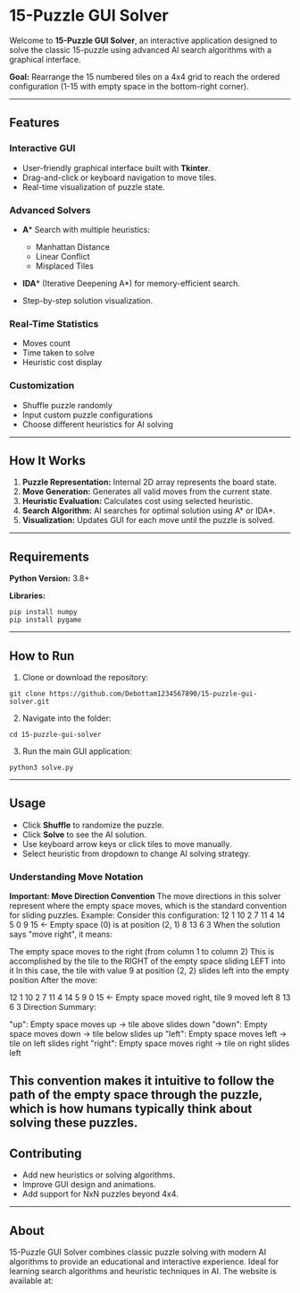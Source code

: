 # 15-Puzzle GUI Solver

Welcome to **15-Puzzle GUI Solver**, an interactive application designed to solve the classic 15-puzzle using advanced AI search algorithms with a graphical interface.

**Goal:** Rearrange the 15 numbered tiles on a 4x4 grid to reach the ordered configuration (1-15 with empty space in the bottom-right corner).

---

## Features

### Interactive GUI

* User-friendly graphical interface built with **Tkinter**.
* Drag-and-click or keyboard navigation to move tiles.
* Real-time visualization of puzzle state.

### Advanced Solvers

* **A*** Search with multiple heuristics:

  * Manhattan Distance
  * Linear Conflict
  * Misplaced Tiles
* **IDA*** (Iterative Deepening A*) for memory-efficient search.
* Step-by-step solution visualization.

### Real-Time Statistics

* Moves count
* Time taken to solve
* Heuristic cost display

### Customization

* Shuffle puzzle randomly
* Input custom puzzle configurations
* Choose different heuristics for AI solving

---

## How It Works

1. **Puzzle Representation:** Internal 2D array represents the board state.
2. **Move Generation:** Generates all valid moves from the current state.
3. **Heuristic Evaluation:** Calculates cost using selected heuristic.
4. **Search Algorithm:** AI searches for optimal solution using A* or IDA*.
5. **Visualization:** Updates GUI for each move until the puzzle is solved.

---

## Requirements

**Python Version:** 3.8+

**Libraries:**

```
pip install numpy
pip install pygame
```

---

## How to Run

1. Clone or download the repository:

```
git clone https://github.com/Debottam1234567890/15-puzzle-gui-solver.git
```

2. Navigate into the folder:

```
cd 15-puzzle-gui-solver
```

3. Run the main GUI application:

```
python3 solve.py
```

---

## Usage

* Click **Shuffle** to randomize the puzzle.
* Click **Solve** to see the AI solution.
* Use keyboard arrow keys or click tiles to move manually.
* Select heuristic from dropdown to change AI solving strategy.

### Understanding Move Notation
**Important: Move Direction Convention**
The move directions in this solver represent where the empty space moves, which is the standard convention for sliding puzzles.
Example:
Consider this configuration:
12  1 10  2
 7 11  4 14
 5  0  9 15    ← Empty space (0) is at position (2, 1)
 8 13  6  3
When the solution says "move right", it means:

The empty space moves to the right (from column 1 to column 2)
This is accomplished by the tile to the RIGHT of the empty space sliding LEFT into it
In this case, the tile with value 9 at position (2, 2) slides left into the empty position
After the move:

   12  1 10  2
    7 11  4 14
    5  9  0 15    ← Empty space moved right, tile 9 moved left
    8 13  6  3
Direction Summary:

"up": Empty space moves up → tile above slides down
"down": Empty space moves down → tile below slides up
"left": Empty space moves left → tile on left slides right
"right": Empty space moves right → tile on right slides left

This convention makes it intuitive to follow the path of the empty space through the puzzle, which is how humans typically think about solving these puzzles.
---

## Contributing

* Add new heuristics or solving algorithms.
* Improve GUI design and animations.
* Add support for NxN puzzles beyond 4x4.

---

## About

15-Puzzle GUI Solver combines classic puzzle solving with modern AI algorithms to provide an educational and interactive experience. Ideal for learning search algorithms and heuristic techniques in AI.
The website is available at: 
